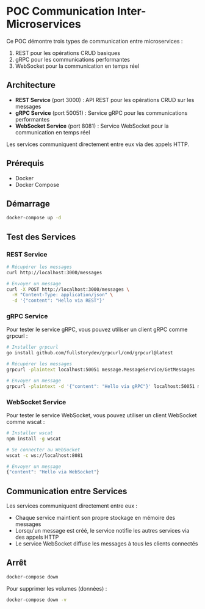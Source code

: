 # POC Communication Inter-Microservices

Ce POC démontre trois types de communication entre microservices :

1. REST pour les opérations CRUD basiques
2. gRPC pour les communications performantes
3. WebSocket pour la communication en temps réel

## Architecture

- **REST Service** (port 3000) : API REST pour les opérations CRUD sur les messages
- **gRPC Service** (port 50051) : Service gRPC pour les communications performantes
- **WebSocket Service** (port 8081) : Service WebSocket pour la communication en temps réel

Les services communiquent directement entre eux via des appels HTTP.

## Prérequis

- Docker
- Docker Compose

## Démarrage

```bash
docker-compose up -d
```

## Test des Services

### REST Service

```bash
# Récupérer les messages
curl http://localhost:3000/messages

# Envoyer un message
curl -X POST http://localhost:3000/messages \
  -H "Content-Type: application/json" \
  -d '{"content": "Hello via REST"}'
```

### gRPC Service

Pour tester le service gRPC, vous pouvez utiliser un client gRPC comme grpcurl :

```bash
# Installer grpcurl
go install github.com/fullstorydev/grpcurl/cmd/grpcurl@latest

# Récupérer les messages
grpcurl -plaintext localhost:50051 message.MessageService/GetMessages

# Envoyer un message
grpcurl -plaintext -d '{"content": "Hello via gRPC"}' localhost:50051 message.MessageService/SendMessage
```

### WebSocket Service

Pour tester le service WebSocket, vous pouvez utiliser un client WebSocket comme wscat :

```bash
# Installer wscat
npm install -g wscat

# Se connecter au WebSocket
wscat -c ws://localhost:8081

# Envoyer un message
{"content": "Hello via WebSocket"}
```

## Communication entre Services

Les services communiquent directement entre eux :

- Chaque service maintient son propre stockage en mémoire des messages
- Lorsqu'un message est créé, le service notifie les autres services via des appels HTTP
- Le service WebSocket diffuse les messages à tous les clients connectés

## Arrêt

```bash
docker-compose down
```

Pour supprimer les volumes (données) :

```bash
docker-compose down -v
```

